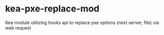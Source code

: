 # kea-pxe-replace-mod
Kea module utilizing hooks api to replace pxe options (next server, file) via web request
